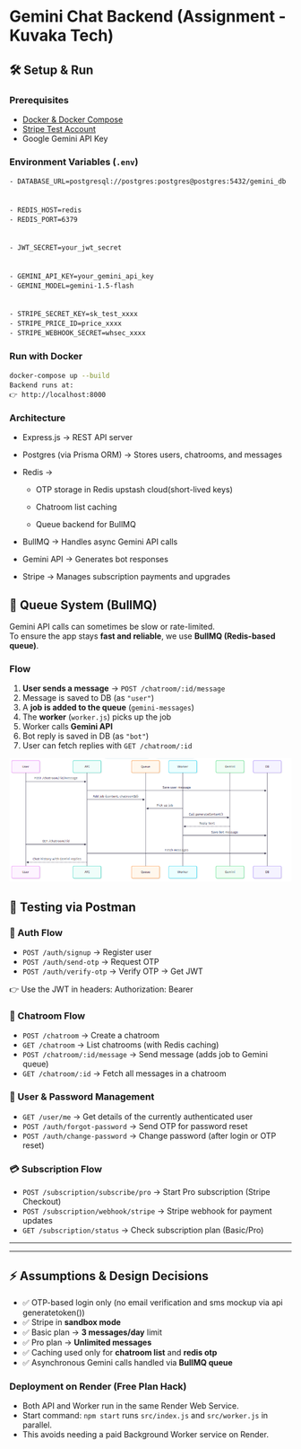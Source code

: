 # Gemini Chat Backend (Assignment - Kuvaka Tech)

## 🛠️ Setup & Run

### Prerequisites
- [Docker & Docker Compose](https://docs.docker.com/get-docker/)
- [Stripe Test Account](https://stripe.com/)
- Google Gemini API Key

### Environment Variables (`.env`)

```bash
- DATABASE_URL=postgresql://postgres:postgres@postgres:5432/gemini_db


- REDIS_HOST=redis
- REDIS_PORT=6379


- JWT_SECRET=your_jwt_secret


- GEMINI_API_KEY=your_gemini_api_key
- GEMINI_MODEL=gemini-1.5-flash


- STRIPE_SECRET_KEY=sk_test_xxxx
- STRIPE_PRICE_ID=price_xxxx
- STRIPE_WEBHOOK_SECRET=whsec_xxxx

```
### Run with Docker
```bash
docker-compose up --build
Backend runs at:
👉 http://localhost:8000
```

###  Architecture

- Express.js → REST API server

- Postgres (via Prisma ORM) → Stores users, chatrooms, and messages

- Redis →

  - OTP storage in Redis upstash cloud(short-lived keys)

  - Chatroom list caching

  - Queue backend for BullMQ

- BullMQ → Handles async Gemini API calls

- Gemini API → Generates bot responses

- Stripe → Manages subscription payments and upgrades




## 🔄 Queue System (BullMQ)

Gemini API calls can sometimes be slow or rate-limited.  
To ensure the app stays **fast and reliable**, we use **BullMQ (Redis-based queue)**.

### Flow
1. **User sends a message** → `POST /chatroom/:id/message`
2. Message is saved to DB (as `"user"`)
3. A **job is added to the queue** (`gemini-messages`)
4. The **worker** (`worker.js`) picks up the job
5. Worker calls **Gemini API**
6. Bot reply is saved in DB (as `"bot"`)
7. User can fetch replies with `GET /chatroom/:id`


![alt text](image.png)

## 📱 Testing via Postman

### 🔑 Auth Flow
- `POST /auth/signup` → Register user  
- `POST /auth/send-otp` → Request OTP  
- `POST /auth/verify-otp` → Verify OTP → Get JWT  

👉 Use the JWT in headers:  Authorization: Bearer <token>

### 💬 Chatroom Flow
- `POST /chatroom` → Create a chatroom  
- `GET /chatroom` → List chatrooms (with Redis caching)  
- `POST /chatroom/:id/message` → Send message (adds job to Gemini queue)  
- `GET /chatroom/:id` → Fetch all messages in a chatroom  

### 👤 User & Password Management
- `GET /user/me` → Get details of the currently authenticated user  
- `POST /auth/forgot-password` → Send OTP for password reset  
- `POST /auth/change-password` → Change password (after login or OTP reset)  

### 💳 Subscription Flow
- `POST /subscription/subscribe/pro` → Start Pro subscription (Stripe Checkout)  
- `POST /subscription/webhook/stripe` → Stripe webhook for payment updates  
- `GET /subscription/status` → Check subscription plan (Basic/Pro)  

---


---

## ⚡ Assumptions & Design Decisions
- ✅ OTP-based login only (no email verification and sms mockup via api generatetoken())  
- ✅ Stripe in **sandbox mode**  
- ✅ Basic plan → **3 messages/day** limit  
- ✅ Pro plan → **Unlimited messages**  
- ✅ Caching used only for **chatroom list** and **redis otp** 
- ✅ Asynchronous Gemini calls handled via **BullMQ queue**

### Deployment on Render (Free Plan Hack)
- Both API and Worker run in the same Render Web Service.
- Start command: `npm start` runs `src/index.js` and `src/worker.js` in parallel.
- This avoids needing a paid Background Worker service on Render.
